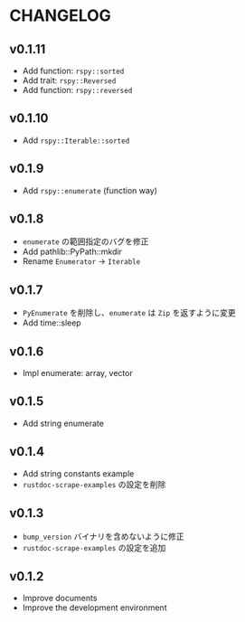 # CHANGELOG

## v0.1.11

- Add function: `rspy::sorted`
- Add trait: `rspy::Reversed`
- Add function: `rspy::reversed`

## v0.1.10

- Add `rspy::Iterable::sorted`

## v0.1.9

- Add `rspy::enumerate` (function way)

## v0.1.8

- `enumerate` の範囲指定のバグを修正
- Add pathlib::PyPath::mkdir
- Rename `Enumerator` -> `Iterable`

## v0.1.7

- `PyEnumerate` を削除し、`enumerate` は `Zip` を返すように変更
- Add time::sleep

## v0.1.6

- Impl enumerate: array, vector

## v0.1.5

- Add string enumerate

## v0.1.4

- Add string constants example
- `rustdoc-scrape-examples` の設定を削除

## v0.1.3

- `bump_version` バイナリを含めないように修正
- `rustdoc-scrape-examples` の設定を追加

## v0.1.2

- Improve documents
- Improve the development environment
